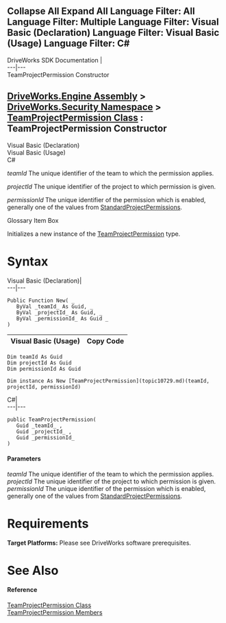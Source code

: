        

 Collapse All Expand All  Language Filter: All  Language Filter: Multiple  Language Filter: Visual Basic (Declaration) Language Filter: Visual Basic (Usage) Language Filter: C#  
---  
DriveWorks SDK Documentation  |   
---|---  
TeamProjectPermission Constructor   
  
[DriveWorks.Engine Assembly](topic2156.md) > [DriveWorks.Security Namespace](topic10574.md) > [TeamProjectPermission Class](topic10729.md) : TeamProjectPermission Constructor  
---  
  
Visual Basic (Declaration)    
Visual Basic (Usage)    
C# 

_teamId_
    The unique identifier of the team to which the permission applies.

_projectId_
    The unique identifier of the project to which permission is given.

_permissionId_
    The unique identifier of the permission which is enabled, generally one of the values from [StandardProjectPermissions](topic10695.md).

Glossary Item Box

Initializes a new instance of the [TeamProjectPermission](topic10729.md) type. 

# Syntax

Visual Basic (Declaration)|   
---|---  
      
    
    Public Function New( _
       ByVal _teamId_ As Guid, _
       ByVal _projectId_ As Guid, _
       ByVal _permissionId_ As Guid _
    )  
  
Visual Basic (Usage)| Copy Code  
---|---  
      
    
    Dim teamId As Guid
    Dim projectId As Guid
    Dim permissionId As Guid
     
    Dim instance As New [TeamProjectPermission](topic10729.md)(teamId, projectId, permissionId)  
  
C#|   
---|---  
      
    
    public TeamProjectPermission( 
       Guid _teamId_ ,
       Guid _projectId_ ,
       Guid _permissionId_
    )  
  
#### Parameters

 _teamId_
    The unique identifier of the team to which the permission applies.
_projectId_
    The unique identifier of the project to which permission is given.
_permissionId_
    The unique identifier of the permission which is enabled, generally one of the values from [StandardProjectPermissions](topic10695.md).

# Requirements

**Target Platforms:** Please see DriveWorks software prerequisites.

# See Also

#### Reference

[TeamProjectPermission Class](topic10729.md)   
[TeamProjectPermission Members](topic10730.md)


